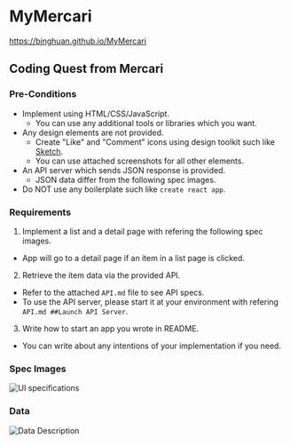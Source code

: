 # MyMercari

<https://binghuan.github.io/MyMercari>




## Coding Quest from Mercari

### Pre-Conditions

* Implement using HTML/CSS/JavaScript.
  * You can use any additional tools or libraries which you want.
* Any design elements are not provided.
  * Create "Like" and "Comment" icons using design toolkit such like [Sketch](https://www.sketchapp.com/).
  * You can use attached screenshots for all other elements.
* An API server which sends JSON response is provided.
  * JSON data differ from the following spec images.
* Do NOT use any boilerplate such like `create react app`.

### Requirements

1. Implement a list and a detail page with refering the following spec images.
  * App will go to a detail page if an item in a list page is clicked.
2. Retrieve the item data via the provided API.
  * Refer to the attached `API.md` file to see API specs.
  * To use the API server, please start it at your environment with refering `API.md ##Launch API Server`.
3. Write how to start an app you wrote in README.
  * You can write about any intentions of your implementation if you need.

### Spec Images

![UI specifications](https://s3-ap-northeast-1.amazonaws.com/m-et/Frontend/images/8a6b5ee3-95b5-4abe-b41a-a44d9baf7d33.jpg)

### Data

![Data Description](https://s3-ap-northeast-1.amazonaws.com/m-et/Frontend/images/3bd6b7bb-b881-4ba6-8f22-ba5fc01ffcc0.jpg)
